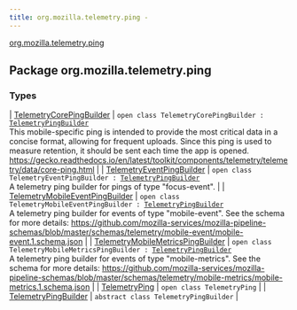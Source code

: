 ```yaml
---
title: org.mozilla.telemetry.ping - 
---
```


[org.mozilla.telemetry.ping](./index.html)

## Package org.mozilla.telemetry.ping

### Types

| [TelemetryCorePingBuilder](-telemetry-core-ping-builder/index.html) | `open class TelemetryCorePingBuilder : `[`TelemetryPingBuilder`](-telemetry-ping-builder/index.html)<br>This mobile-specific ping is intended to provide the most critical data in a concise format, allowing for frequent uploads. Since this ping is used to measure retention, it should be sent each time the app is opened. https://gecko.readthedocs.io/en/latest/toolkit/components/telemetry/telemetry/data/core-ping.html |
| [TelemetryEventPingBuilder](-telemetry-event-ping-builder/index.html) | `open class TelemetryEventPingBuilder : `[`TelemetryPingBuilder`](-telemetry-ping-builder/index.html)<br>A telemetry ping builder for pings of type "focus-event". |
| [TelemetryMobileEventPingBuilder](-telemetry-mobile-event-ping-builder/index.html) | `open class TelemetryMobileEventPingBuilder : `[`TelemetryPingBuilder`](-telemetry-ping-builder/index.html)<br>A telemetry ping builder for events of type "mobile-event". See the schema for more details: https://github.com/mozilla-services/mozilla-pipeline-schemas/blob/master/schemas/telemetry/mobile-event/mobile-event.1.schema.json |
| [TelemetryMobileMetricsPingBuilder](-telemetry-mobile-metrics-ping-builder/index.html) | `open class TelemetryMobileMetricsPingBuilder : `[`TelemetryPingBuilder`](-telemetry-ping-builder/index.html)<br>A telemetry ping builder for events of type "mobile-metrics". See the schema for more details: https://github.com/mozilla-services/mozilla-pipeline-schemas/blob/master/schemas/telemetry/mobile-metrics/mobile-metrics.1.schema.json |
| [TelemetryPing](-telemetry-ping/index.html) | `open class TelemetryPing` |
| [TelemetryPingBuilder](-telemetry-ping-builder/index.html) | `abstract class TelemetryPingBuilder` |

